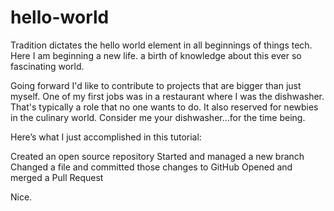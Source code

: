 # hello-world
Tradition dictates the hello world element in all beginnings of things tech.  Here I am beginning a new life. a birth of knowledge about this ever so fascinating world.

Going forward I'd like to contribute to projects that are bigger than just myself.  One of my first jobs was in a restaurant where I was the dishwasher.  That's typically a role that no one wants to do.  It also reserved for newbies in the culinary world.  Consider me your dishwasher...for the time being.

Here’s what I just accomplished in this tutorial:

Created an open source repository
Started and managed a new branch
Changed a file and committed those changes to GitHub
Opened and merged a Pull Request

Nice.
